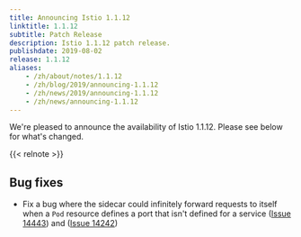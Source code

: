 ```yaml
---
title: Announcing Istio 1.1.12
linktitle: 1.1.12
subtitle: Patch Release
description: Istio 1.1.12 patch release.
publishdate: 2019-08-02
release: 1.1.12
aliases:
    - /zh/about/notes/1.1.12
    - /zh/blog/2019/announcing-1.1.12
    - /zh/news/2019/announcing-1.1.12
    - /zh/news/announcing-1.1.12
---
```


We're pleased to announce the availability of Istio 1.1.12. Please see below for what's changed.

{{< relnote >}}

## Bug fixes

- Fix a bug where the sidecar could infinitely forward requests to itself when a `Pod` resource defines a port that isn't defined for a service ([Issue 14443](https://github.com/istio/istio/issues/14443)) and ([Issue 14242](https://github.com/istio/istio/issues/14242))
